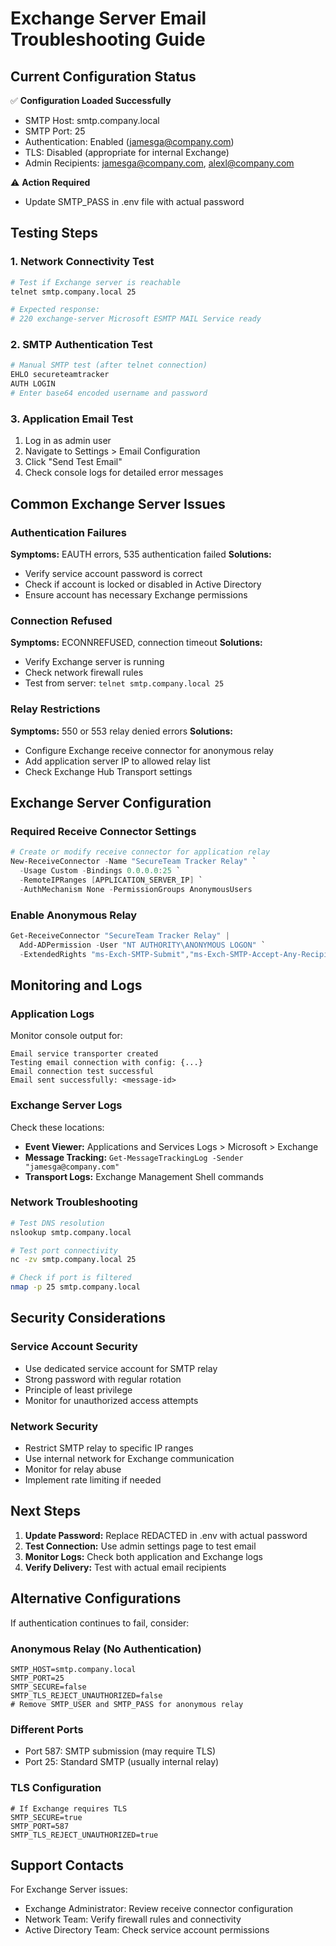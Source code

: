 # Exchange Server Email Troubleshooting Guide

## Current Configuration Status

✅ **Configuration Loaded Successfully**
- SMTP Host: smtp.company.local
- SMTP Port: 25
- Authentication: Enabled (jamesga@company.com)
- TLS: Disabled (appropriate for internal Exchange)
- Admin Recipients: jamesga@company.com, alexl@company.com

⚠️ **Action Required**
- Update SMTP_PASS in .env file with actual password

## Testing Steps

### 1. Network Connectivity Test
```bash
# Test if Exchange server is reachable
telnet smtp.company.local 25

# Expected response:
# 220 exchange-server Microsoft ESMTP MAIL Service ready
```

### 2. SMTP Authentication Test
```bash
# Manual SMTP test (after telnet connection)
EHLO secureteamtracker
AUTH LOGIN
# Enter base64 encoded username and password
```

### 3. Application Email Test
1. Log in as admin user
2. Navigate to Settings > Email Configuration
3. Click "Send Test Email"
4. Check console logs for detailed error messages

## Common Exchange Server Issues

### Authentication Failures
**Symptoms:** EAUTH errors, 535 authentication failed
**Solutions:**
- Verify service account password is correct
- Check if account is locked or disabled in Active Directory
- Ensure account has necessary Exchange permissions

### Connection Refused
**Symptoms:** ECONNREFUSED, connection timeout
**Solutions:**
- Verify Exchange server is running
- Check network firewall rules
- Test from server: `telnet smtp.company.local 25`

### Relay Restrictions
**Symptoms:** 550 or 553 relay denied errors
**Solutions:**
- Configure Exchange receive connector for anonymous relay
- Add application server IP to allowed relay list
- Check Exchange Hub Transport settings

## Exchange Server Configuration

### Required Receive Connector Settings
```powershell
# Create or modify receive connector for application relay
New-ReceiveConnector -Name "SecureTeam Tracker Relay" `
  -Usage Custom -Bindings 0.0.0.0:25 `
  -RemoteIPRanges [APPLICATION_SERVER_IP] `
  -AuthMechanism None -PermissionGroups AnonymousUsers
```

### Enable Anonymous Relay
```powershell
Get-ReceiveConnector "SecureTeam Tracker Relay" | 
  Add-ADPermission -User "NT AUTHORITY\ANONYMOUS LOGON" `
  -ExtendedRights "ms-Exch-SMTP-Submit","ms-Exch-SMTP-Accept-Any-Recipient"
```

## Monitoring and Logs

### Application Logs
Monitor console output for:
```
Email service transporter created
Testing email connection with config: {...}
Email connection test successful
Email sent successfully: <message-id>
```

### Exchange Server Logs
Check these locations:
- **Event Viewer:** Applications and Services Logs > Microsoft > Exchange
- **Message Tracking:** `Get-MessageTrackingLog -Sender "jamesga@company.com"`
- **Transport Logs:** Exchange Management Shell commands

### Network Troubleshooting
```bash
# Test DNS resolution
nslookup smtp.company.local

# Test port connectivity
nc -zv smtp.company.local 25

# Check if port is filtered
nmap -p 25 smtp.company.local
```

## Security Considerations

### Service Account Security
- Use dedicated service account for SMTP relay
- Strong password with regular rotation
- Principle of least privilege
- Monitor for unauthorized access attempts

### Network Security
- Restrict SMTP relay to specific IP ranges
- Use internal network for Exchange communication
- Monitor for relay abuse
- Implement rate limiting if needed

## Next Steps

1. **Update Password:** Replace REDACTED in .env with actual password
2. **Test Connection:** Use admin settings page to test email
3. **Monitor Logs:** Check both application and Exchange logs
4. **Verify Delivery:** Test with actual email recipients

## Alternative Configurations

If authentication continues to fail, consider:

### Anonymous Relay (No Authentication)
```env
SMTP_HOST=smtp.company.local
SMTP_PORT=25
SMTP_SECURE=false
SMTP_TLS_REJECT_UNAUTHORIZED=false
# Remove SMTP_USER and SMTP_PASS for anonymous relay
```

### Different Ports
- Port 587: SMTP submission (may require TLS)
- Port 25: Standard SMTP (usually internal relay)

### TLS Configuration
```env
# If Exchange requires TLS
SMTP_SECURE=true
SMTP_PORT=587
SMTP_TLS_REJECT_UNAUTHORIZED=true
```

## Support Contacts

For Exchange Server issues:
- Exchange Administrator: Review receive connector configuration
- Network Team: Verify firewall rules and connectivity
- Active Directory Team: Check service account permissions